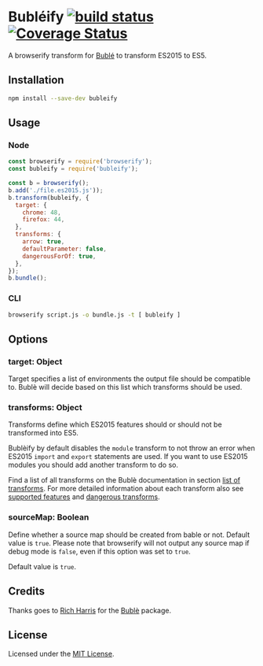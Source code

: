 # Bubléify [![build status][1]][2] [![Coverage Status][3]][4]

A browserify transform for [Bublé](https://www.npmjs.com/package/buble) to transform ES2015 to ES5.

## Installation

``` bash
npm install --save-dev bubleify
```

## Usage

### Node

``` javascript
const browserify = require('browserify');
const bubleify = require('bubleify');

const b = browserify();
b.add('./file.es2015.js'));
b.transform(bubleify, {
  target: {
    chrome: 48,
    firefox: 44,
  },
  transforms: {
    arrow: true,
    defaultParameter: false,
    dangerousForOf: true,
  },
});
b.bundle();
```

### CLI

``` bash
browserify script.js -o bundle.js -t [ bubleify ]
```

## Options

### target: Object

Target specifies a list of environments the output file should be compatible to. Bublè will decide based on this list which transforms should be used.

### transforms: Object

Transforms define which ES2015 features should or should not be transformed into ES5.

Bublèify by default disables the `module` transform to not throw an error when ES2015 `import` and `export` statements are used. If you want to use ES2015 modules you should add another transform to do so.

Find a list of all transforms on the Bublè documentation in section [list of transforms](http://buble.surge.sh/guide/#list-of-transforms). For more detailed information about each transform also see [supported features](http://buble.surge.sh/guide/#supported-features) and [dangerous transforms](http://buble.surge.sh/guide/#dangerous-transforms).

### sourceMap: Boolean

Define whether a source map should be created from bable or not. Default value is `true`. Please note that browserify will not output any source map if debug mode is `false`, even if this option was set to `true`.

Default value is `true`.

## Credits

Thanks goes to [Rich Harris](https://twitter.com/rich_harris) for the [Bublè](https://www.npmjs.com/package/buble) package.

## License

Licensed under the [MIT License](https://opensource.org/licenses/mit-license.php).

[1]: https://travis-ci.org/garthenweb/bubleify.svg
[2]: https://travis-ci.org/garthenweb/bubleify
[3]: https://coveralls.io/repos/github/garthenweb/bubleify/badge.svg?branch=master
[4]: https://coveralls.io/github/garthenweb/bubleify?branch=master
